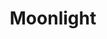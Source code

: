 ---
layout: photograph
title: Moonlight
type: photo, other
description: Personal Photograph
alt: A long-exposure photograph of branches against the sky set against moonlight
medium: 35mm gelatin silver print
large-image: moonlight.jpg
small-image: moonlight.jpg
size: 1982x1596
---